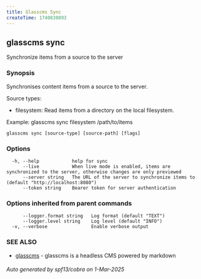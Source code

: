 ```yaml
---
title: Glasscms Sync
createTime: 1740838893
---
```

## glasscms sync

Synchronize items from a source to the server

### Synopsis


Synchronises content items from a source to the server.

Source types:
- filesystem: Read items from a directory on the local filesystem.

Example:
glasscms sync filesystem /path/to/items


```
glasscms sync [source-type] [source-path] [flags]
```

### Options

```
  -h, --help            help for sync
      --live            When live mode is enabled, items are synchronized to the server, otherwise changes are only previewed
      --server string   The URL of the server to synchronize items to (default "http://localhost:8080")
      --token string    Bearer token for server authentication
```

### Options inherited from parent commands

```
      --logger.format string   Log format (default "TEXT")
      --logger.level string    Log level (default "INFO")
  -v, --verbose                Enable verbose output
```

### SEE ALSO

* [glasscms](glasscms.md)	 - glasscms is a headless CMS powered by markdown

###### Auto generated by spf13/cobra on 1-Mar-2025
